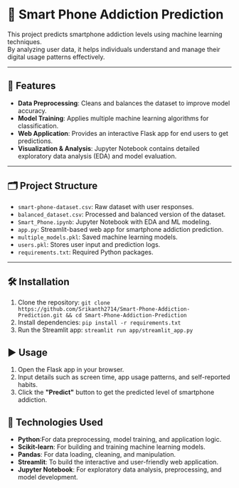 # 📱 Smart Phone Addiction Prediction

This project predicts smartphone addiction levels using machine learning techniques.  
By analyzing user data, it helps individuals understand and manage their digital usage patterns effectively.

---

## 🚀 Features

- **Data Preprocessing**: Cleans and balances the dataset to improve model accuracy.
- **Model Training**: Applies multiple machine learning algorithms for classification.
- **Web Application**: Provides an interactive Flask app for end users to get predictions.
- **Visualization & Analysis**: Jupyter Notebook contains detailed exploratory data analysis (EDA) and model evaluation.

---

## 🗂️ Project Structure

- `smart-phone-dataset.csv`: Raw dataset with user responses.
- `balanced_dataset.csv`: Processed and balanced version of the dataset.
- `Smart_Phone.ipynb`: Jupyter Notebook with EDA and ML modeling.
- `app.py`: Streamlit-based web app for smartphone addiction prediction.
- `multiple_models.pkl`: Saved machine learning models.
- `users.pkl`: Stores user input and prediction logs.
- `requirements.txt`: Required Python packages.

---

## 🛠️ Installation

1. Clone the repository: `git clone https://github.com/Srikanth2714/Smart-Phone-Addiction-Prediction.git && cd Smart-Phone-Addiction-Prediction`
2. Install dependencies: `pip install -r requirements.txt`
3. Run the Streamlit app: `streamlit run app/streamlit_app.py`

## ▶️ Usage

1. Open the Flask app in your browser.
2. Input details such as screen time, app usage patterns, and self-reported habits.
3. Click the **"Predict"** button to get the predicted level of smartphone addiction.

## 🧰 Technologies Used

- **Python**:For data preprocessing, model training, and application logic.
- **Scikit-learn**: For building and training machine learning models.
- **Pandas**: For data loading, cleaning, and manipulation.
- **Streamlit**: To build the interactive and user-friendly web application.
- **Jupyter Notebook**: For exploratory data analysis, preprocessing, and model development.
